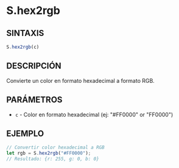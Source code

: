 # S.hex2rgb

## SINTAXIS
```javascript
S.hex2rgb(c)
```

## DESCRIPCIÓN
Convierte un color en formato hexadecimal a formato RGB.

## PARÁMETROS
- `c` - Color en formato hexadecimal (ej: "#FF0000" or "FF0000")

## EJEMPLO
```javascript
// Convertir color hexadecimal a RGB
let rgb = S.hex2rgb("#FF0000");
// Resultado: {r: 255, g: 0, b: 0}
```